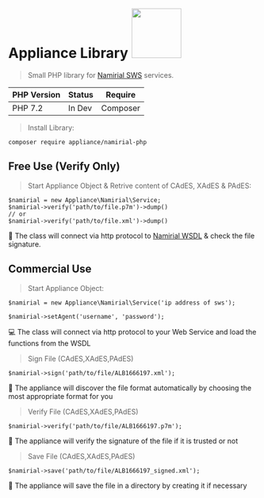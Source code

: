 # Appliance Library <img src="https://www.namirial.com/wp-content/uploads/logo-namirial-information-tecnology.png" width="100">
> Small PHP library for [Namirial SWS](https://www.firmacerta.it/index.php) services.

PHP Version  | Status  | Require
------------ | ------  | -------
PHP 7.2      | In Dev | Composer

> Install Library:

`composer require appliance/namirial-php`

## Free Use (Verify Only)
> Start Appliance Object & Retrive content of CAdES, XAdES & PAdES:

```
$namirial = new Appliance\Namirial\Service;
$namirial->verify('path/to/file.p7m')->dump()
// or 
$namirial->verify('path/to/file.xml')->dump()
```
🤑 The class will connect via http protocol to [Namirial WSDL](https://www.firmacerta.it/index.php) & check the file signature.

## Commercial Use
> Start Appliance Object:

```
$namirial = new Appliance\Namirial\Service('ip address of sws');

$namirial->setAgent('username', 'password');
```
💻 The class will connect via http protocol to your Web Service and load the functions from the WSDL
> Sign File (CAdES,XAdES,PAdES)

```
$namirial->sign('path/to/file/ALB1666197.xml'); 
```
🚀 The appliance will discover the file format automatically by choosing the most appropriate format for you 

> Verify File (CAdES,XAdES,PAdES)
```
$namirial->verify('path/to/file/ALB1666197.p7m'); 
```
🎂 The appliance will verify the signature of the file if it is trusted or not

> Save File (CAdES,XAdES,PAdES)
```
$namirial->save('path/to/file/ALB1666197_signed.xml'); 
```
👻 The appliance will save the file in a directory by creating it if necessary
